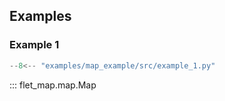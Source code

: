 ## Examples

### Example 1

```python title="example_1.py"
--8<-- "examples/map_example/src/example_1.py"
```

::: flet_map.map.Map
